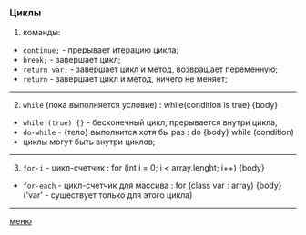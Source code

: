 ### Циклы

1. команды:
* `continue;` - прерывает итерацию цикла;
* `break;` - завершает цикл;
* `return var;` - завершает цикл и метод, возвращает переменную;
* `return` - завершает цикл и метод, ничего не меняет;
---
2. `while` (пока выполняется условие) : while(condition is true) {body}
* `while (true) {}` - бесконечный цикл, прерывается внутри цикла;
* `do-while` - {тело} выполнится хотя бы раз : do {body} while (condition)
* циклы могут быть внутри циклов;
---
3. `for-i` - цикл-счетчик : for (int i = 0; i < array.lenght; i++) {body}
* `for-each` - цикл-счетчик для массива : for (class var : array) {body} ('var' - существует только для этого цикла)
---
[меню](D:\also\Java\Netology\README.md)